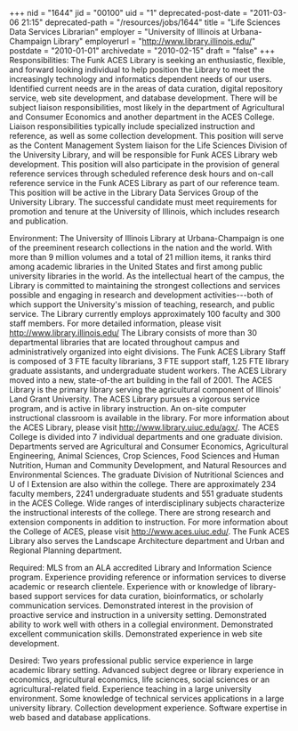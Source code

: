 +++
nid = "1644"
jid = "00100"
uid = "1"
deprecated-post-date = "2011-03-06 21:15"
deprecated-path = "/resources/jobs/1644"
title = "Life Sciences Data Services Librarian"
employer = "University of Illinois at Urbana-Champaign Library"
employerurl = "http://www.library.illinois.edu/"
postdate = "2010-01-01"
archivedate = "2010-02-15"
draft = "false"
+++
Responsibilities: The Funk ACES Library is seeking an enthusiastic,
flexible, and forward looking individual to help position the Library to
meet the increasingly technology and informatics dependent needs of our
users. Identified current needs are in the areas of data curation,
digital repository service, web site development, and database
development. There will be subject liaison responsibilities, most likely
in the department of Agricultural and Consumer Economics and another
department in the ACES College. Liaison responsibilities typically
include specialized instruction and reference, as well as some
collection development. This position will serve as the Content
Management System liaison for the Life Sciences Division of the
University Library, and will be responsible for Funk ACES Library web
development. This position will also participate in the provision of
general reference services through scheduled reference desk hours and
on-call reference service in the Funk ACES Library as part of our
reference team. This position will be active in the Library Data
Services Group of the University Library. The successful candidate must
meet requirements for promotion and tenure at the University of
Illinois, which includes research and publication.

Environment: The University of Illinois Library at Urbana-Champaign is
one of the preeminent research collections in the nation and the world.
With more than 9 million volumes and a total of 21 million items, it
ranks third among academic libraries in the United States and first
among public university libraries in the world. As the intellectual
heart of the campus, the Library is committed to maintaining the
strongest collections and services possible and engaging in research and
development activities---both of which support the University's mission
of teaching, research, and public service. The Library currently employs
approximately 100 faculty and 300 staff members. For more detailed
information, please visit http://www.library.illinois.edu/ The Library
consists of more than 30 departmental libraries that are located
throughout campus and administratively organized into eight divisions.
The Funk ACES Library Staff is composed of 3 FTE faculty librarians, 3
FTE support staff, 1.25 FTE library graduate assistants, and
undergraduate student workers. The ACES Library moved into a new,
state-of-the art building in the fall of 2001. The ACES Library is the
primary library serving the agricultural component of Illinois' Land
Grant University. The ACES Library pursues a vigorous service program,
and is active in library instruction. An on-site computer instructional
classroom is available in the library. For more information about the
ACES Library, please visit http://www.library.uiuc.edu/agx/. The ACES
College is divided into 7 individual departments and one graduate
division. Departments served are Agricultural and Consumer Economics,
Agricultural Engineering, Animal Sciences, Crop Sciences, Food Sciences
and Human Nutrition, Human and Community Development, and Natural
Resources and Environmental Sciences. The graduate Division of
Nutritional Sciences and U of I Extension are also within the college.
There are approximately 234 faculty members, 2241 undergraduate students
and 551 graduate students in the ACES College. Wide ranges of
interdisciplinary subjects characterize the instructional interests of
the college. There are strong research and extension components in
addition to instruction. For more information about the College of ACES,
please visit http://www.aces.uiuc.edu/. The Funk ACES Library also
serves the Landscape Architecture department and Urban and Regional
Planning department.
  
Required: MLS from an ALA accredited Library and Information Science
program. Experience providing reference or information services to
diverse academic or research clientele. Experience with or knowledge of
library-based support services for data curation, bioinformatics, or
scholarly communication services. Demonstrated interest in the provision
of proactive service and instruction in a university setting.
Demonstrated ability to work well with others in a collegial
environment. Demonstrated excellent communication skills. Demonstrated
experience in web site development.

Desired: Two years professional public service experience in large
academic library setting. Advanced subject degree or library experience
in economics, agricultural economics, life sciences, social sciences or
an agricultural-related field. Experience teaching in a large university
environment. Some knowledge of technical services applications in a
large university library. Collection development experience. Software
expertise in web based and database applications.
